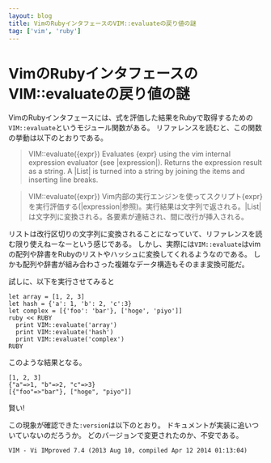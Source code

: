 ```yaml
---
layout: blog
title: VimのRubyインタフェースのVIM::evaluateの戻り値の謎
tag: ['vim', 'ruby']
---
```


# VimのRubyインタフェースのVIM::evaluateの戻り値の謎

VimのRubyインタフェースには、式を評価した結果をRubyで取得するための`VIM::evaluate`というモジュール関数がある。
リファレンスを読むと、この関数の挙動は以下のとおりである。

>VIM::evaluate({expr})
>Evaluates {expr} using the vim internal expression evaluator (see |expression|). Returns the expression result as a string. A |List| is turned into a string by joining the items and inserting line breaks.

>VIM::evaluate({expr})
>Vim内部の実行エンジンを使ってスクリプト{expr}を実行評価する(|expression|参照)。実行結果は文字列で返される。|List|は文字列に変換される。各要素が連結され、間に改行が挿入される。

リストは改行区切りの文字列に変換されることになっていて、リファレンスを読む限り使えねーなーという感じである。
しかし、実際には`VIM::evaluate`はvimの配列や辞書をRubyのリストやハッシュに変換してくれるようなのである。
しかも配列や辞書が組み合わさった複雑なデータ構造もそのまま変換可能だ。

試しに、以下を実行させてみると

~~~~
let array = [1, 2, 3]
let hash = {'a': 1, 'b': 2, 'c':3}
let complex = [{'foo': 'bar'}, ['hoge', 'piyo']]
ruby << RUBY
  print VIM::evaluate('array')
  print VIM::evaluate('hash')
  print VIM::evaluate('complex')
RUBY
~~~~

このような結果となる。

~~~~
[1, 2, 3]
{"a"=>1, "b"=>2, "c"=>3}
[{"foo"=>"bar"}, ["hoge", "piyo"]]
~~~~

賢い!

この現象が確認できた`:version`は以下のとおり。
ドキュメントが実装に追いついていないのだろうか。
どのバージョンで変更されたのか、不安である。

~~~~
VIM - Vi IMproved 7.4 (2013 Aug 10, compiled Apr 12 2014 01:13:04)
~~~~
